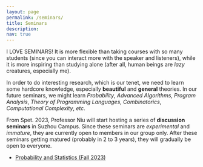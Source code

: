 ```yaml
---
layout: page
permalink: /seminars/
title: Seminars
description: 
nav: true
---
```


I LOVE SEMINARS! It is more flexible than taking courses with so many students (since you can interact more with the speaker and listeners), while it is more inspiring than studying alone (after all, human beings are *lazy* creatures, especially me).

In order to do interesting research, which is our tenet, we need to learn some hardcore knowledge, especially **beautiful** and **general** theories. In our future seminars, we might learn *Probability*, *Advanced Algorithms*, *Program Analysis*, *Theory of Programming Languages*, *Combinatorics*, *Computational Complexity*, *etc*.

From Spet. 2023, Professor Niu will start hosting a series of **discussion seminars** in Suzhou Campus. Since these seminars are *experimental* and *immature*, they are currently open to members in our group only. After these seminars getting matured (probably in 2 to 3 years), they will gradually be open to everyone.

- [Probability and Statistics (Fall 2023)](/seminars/2023Fall-Probability/)
